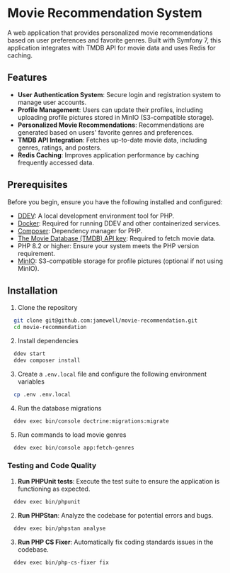 # Movie Recommendation System

A web application that provides personalized movie recommendations based on user preferences and favorite genres. Built with Symfony 7, this application integrates with TMDB API for movie data and uses Redis for caching.

## Features

- **User Authentication System**: Secure login and registration system to manage user accounts.
- **Profile Management**: Users can update their profiles, including uploading profile pictures stored in MinIO (S3-compatible storage).
- **Personalized Movie Recommendations**: Recommendations are generated based on users' favorite genres and preferences.
- **TMDB API Integration**: Fetches up-to-date movie data, including genres, ratings, and posters.
- **Redis Caching**: Improves application performance by caching frequently accessed data.

## Prerequisites

Before you begin, ensure you have the following installed and configured:

- [DDEV](https://ddev.readthedocs.io/en/stable/): A local development environment tool for PHP.
- [Docker](https://www.docker.com/get-started): Required for running DDEV and other containerized services.
- [Composer](https://getcomposer.org/): Dependency manager for PHP.
- [The Movie Database (TMDB) API key](https://www.themoviedb.org/documentation/api): Required to fetch movie data.
- PHP 8.2 or higher: Ensure your system meets the PHP version requirement.
- [MinIO](https://min.io/): S3-compatible storage for profile pictures (optional if not using MinIO).

## Installation

1. Clone the repository
```bash
  git clone git@github.com:jamewell/movie-recommendation.git
  cd movie-recommendation
```

2. Install dependencies
```bash
  ddev start
  ddev composer install
```

3. Create a `.env.local` file and configure the following environment variables
```bash
  cp .env .env.local
```

4. Run the database migrations
```bash
  ddev exec bin/console doctrine:migrations:migrate
```

5. Run commands to load movie genres
```bash
  ddev exec bin/console app:fetch-genres
```


### Testing and Code Quality

1. **Run PHPUnit tests**: Execute the test suite to ensure the application is functioning as expected.
```bash
  ddev exec bin/phpunit
```

2. **Run PHPStan**: Analyze the codebase for potential errors and bugs.
```bash
  ddev exec bin/phpstan analyse
```

3. **Run PHP CS Fixer**: Automatically fix coding standards issues in the codebase.
```bash
  ddev exec bin/php-cs-fixer fix
```
